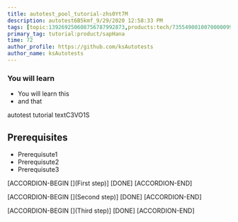 ```yaml
---
title: autotest_pool_tutorial-zhs0Yt7M
description: autotest6B5kmf_9/29/2020 12:58:33 PM
tags: [topic:139269250608756787992873,products:tech/73554900100700000996,tutorial:experience/advanced]
primary_tag: tutorial:product/sapHana
time: 72
author_profile: https://github.com/ksAutotests
author_name: ksAutotests
---
```

### You will learn
- You will learn this
- and that

autotest tutorial textC3VO1S

## Prerequisites
- Prerequisute1
- Prerequisute2
- Prerequisute3

[ACCORDION-BEGIN [](First step)]
[DONE]
[ACCORDION-END]

[ACCORDION-BEGIN [](Second step)]
[DONE]
[ACCORDION-END]

[ACCORDION-BEGIN [](Third step)]
[DONE]
[ACCORDION-END]


